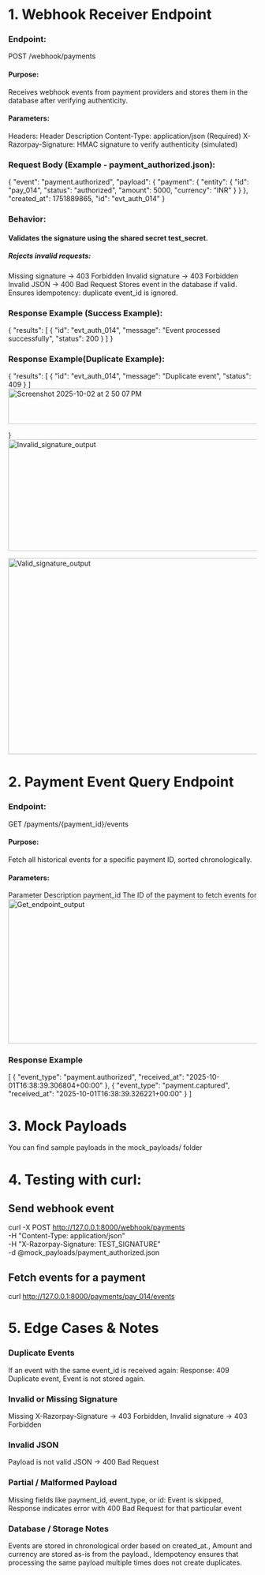 # 1. Webhook Receiver Endpoint
### Endpoint:
POST /webhook/payments
#### Purpose:
Receives webhook events from payment providers and stores them in the database after verifying authenticity.
#### Parameters:
Headers:
Header	               Description
Content-Type:          application/json	(Required)
X-Razorpay-Signature:	 HMAC signature to verify authenticity (simulated)

### Request Body (Example - payment_authorized.json):
{
    "event": "payment.authorized",
    "payload": {
      "payment": {
        "entity": {
          "id": "pay_014",
          "status": "authorized",
          "amount": 5000,
          "currency": "INR"
        }
      }
    },
    "created_at": 1751889865,
    "id": "evt_auth_014"
}
### Behavior:
#### Validates the signature using the shared secret test_secret.
##### Rejects invalid requests:
Missing signature → 403 Forbidden
Invalid signature → 403 Forbidden
Invalid JSON → 400 Bad Request
Stores event in the database if valid.
Ensures idempotency: duplicate event_id is ignored.

### Response Example (Success Example):
{
  "results": [
    {
      "id": "evt_auth_014",
      "message": "Event processed successfully",
      "status": 200
    }
  ]
}

### Response Example(Duplicate Example):
{
  "results": [
    {
      "id": "evt_auth_014",
      "message": "Duplicate event",
      "status": 409
    }
  ]
  <img width="837" height="72" alt="Screenshot 2025-10-02 at 2 50 07 PM" src="https://github.com/user-attachments/assets/93685348-0855-45b4-b7f5-245a77afd135" />

}<img width="562" height="227" alt="Invalid_signature_output" src="https://github.com/user-attachments/assets/54bedd15-1c99-4db2-b83c-6d21822b8aa6" />


<img width="745" height="398" alt="Valid_signature_output" src="https://github.com/user-attachments/assets/eca2933a-b494-496e-b85d-e2208d075e50" />


# 2. Payment Event Query Endpoint
### Endpoint: 
GET /payments/{payment_id}/events
#### Purpose:
Fetch all historical events for a specific payment ID, sorted chronologically.
#### Parameters:
Parameter	   Description
payment_id	The ID of the payment to fetch events for
<img width="575" height="293" alt="Get_endpoint_output" src="https://github.com/user-attachments/assets/d7f52d83-9d18-4e7e-9bf4-51eb618f4e61" />

### Response Example
[
  {
    "event_type": "payment.authorized",
    "received_at": "2025-10-01T16:38:39.306804+00:00"
  },
  {
    "event_type": "payment.captured",
    "received_at": "2025-10-01T16:38:39.326221+00:00"
  }
]

# 3. Mock Payloads
You can find sample payloads in the mock_payloads/ folder

# 4. Testing with curl:
## Send webhook event
curl -X POST http://127.0.0.1:8000/webhook/payments \
  -H "Content-Type: application/json" \
  -H "X-Razorpay-Signature: TEST_SIGNATURE" \
  -d @mock_payloads/payment_authorized.json

## Fetch events for a payment
curl http://127.0.0.1:8000/payments/pay_014/events

# 5. Edge Cases & Notes
### Duplicate Events
If an event with the same event_id is received again:
Response: 409 Duplicate event, 
Event is not stored again.
### Invalid or Missing Signature
Missing X-Razorpay-Signature → 403 Forbidden,
Invalid signature → 403 Forbidden
### Invalid JSON
Payload is not valid JSON → 400 Bad Request
### Partial / Malformed Payload
Missing fields like payment_id, event_type, or id:
Event is skipped,
Response indicates error with 400 Bad Request for that particular event
### Database / Storage Notes
Events are stored in chronological order based on created_at.,
Amount and currency are stored as-is from the payload.,
Idempotency ensures that processing the same payload multiple times does not create duplicates.


